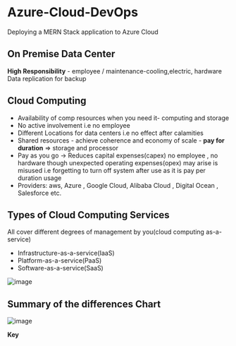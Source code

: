 # Azure-Cloud-DevOps
Deploying a MERN Stack application to Azure Cloud

## On Premise Data Center
**High Responsibility** - employee / maintenance-cooling,electric, hardware
Data replication for backup

## Cloud Computing

- Availability of comp resources when you need it- computing and storage
- No active involvement i.e no employee
- Different Locations for data centers i.e no effect after calamities
- Shared resources - achieve coherence and economy of scale - **pay for duration** => storage and processor 
- Pay as you go -> Reduces capital expenses(capex) no employee , no hardware though unexpected operating expenses(opex) may  arise is misused i.e forgetting to turn off system after use as it is pay per duration usage
- Providers: aws, Azure , Google Cloud, Alibaba Cloud , Digital Ocean , Salesforce etc.

## Types of Cloud Computing Services
All cover different degrees of management by you(cloud computing as-a-service)
- Infrastructure-as-a-service(IaaS)
- Platform-as-a-service(PaaS)
- Software-as-a-service(SaaS)

![image](https://user-images.githubusercontent.com/39994438/156827974-408f662b-3b3f-481b-87c0-d6a7ed2772f5.png)

## Summary of the differences Chart

![image](https://user-images.githubusercontent.com/39994438/156828316-681a3250-e392-4716-869a-5b233fa68b77.png)

**Key**


